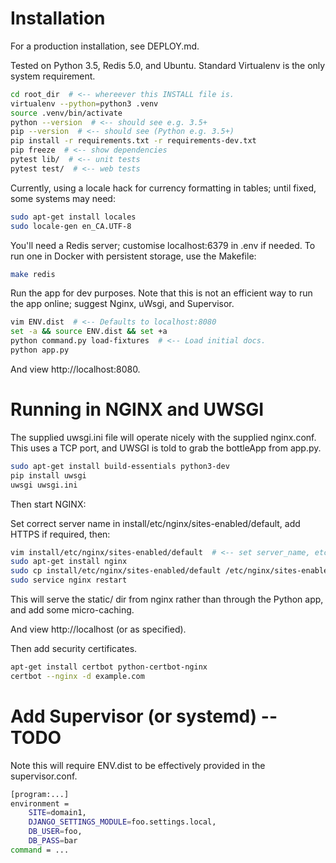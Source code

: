 # Installation

For a production installation, see DEPLOY.md.

Tested on Python 3.5, Redis 5.0, and Ubuntu. Standard Virtualenv is the only 
system requirement. 

```bash
cd root_dir  # <-- whereever this INSTALL file is.
virtualenv --python=python3 .venv
source .venv/bin/activate
python --version  # <-- should see e.g. 3.5+
pip --version  # <-- should see (Python e.g. 3.5+)
pip install -r requirements.txt -r requirements-dev.txt
pip freeze  # <-- show dependencies
pytest lib/  # <-- unit tests
pytest test/  # <-- web tests
```

Currently, using a locale hack for currency formatting in tables; until fixed,
some systems may need:

```bash
sudo apt-get install locales
sudo locale-gen en_CA.UTF-8
```

You'll need a Redis server; customise localhost:6379 in .env if needed. To run
one in Docker with persistent storage, use the Makefile: 

```bash
make redis
```

Run the app for dev purposes. Note that this is not an efficient way to run the
app online; suggest Nginx, uWsgi, and Supervisor.

```bash
vim ENV.dist  # <-- Defaults to localhost:8080
set -a && source ENV.dist && set +a
python command.py load-fixtures  # <-- Load initial docs.
python app.py
```

And view http://localhost:8080.

# Running in NGINX and UWSGI

The supplied uwsgi.ini file will operate nicely with the supplied nginx.conf.
This uses a TCP port, and UWSGI is told to grab the bottleApp from app.py.

```bash
sudo apt-get install build-essentials python3-dev
pip install uwsgi
uwsgi uwsgi.ini
```

Then start NGINX:

Set correct server name in install/etc/nginx/sites-enabled/default, add HTTPS
if required, then:

```bash
vim install/etc/nginx/sites-enabled/default  # <-- set server_name, etc
sudo apt-get install nginx
sudo cp install/etc/nginx/sites-enabled/default /etc/nginx/sites-enabled/default
sudo service nginx restart
```

This will serve the static/ dir from nginx rather than through the Python app,
and add some micro-caching.

And view http://localhost (or as specified).

Then add security certificates. 

```bash
apt-get install certbot python-certbot-nginx
certbot --nginx -d example.com
```

# Add Supervisor (or systemd) -- TODO

Note this will require ENV.dist to be effectively provided in the
supervisor.conf.

```bash
[program:...]
environment = 
    SITE=domain1,
    DJANGO_SETTINGS_MODULE=foo.settings.local,
    DB_USER=foo,
    DB_PASS=bar
command = ...
```
